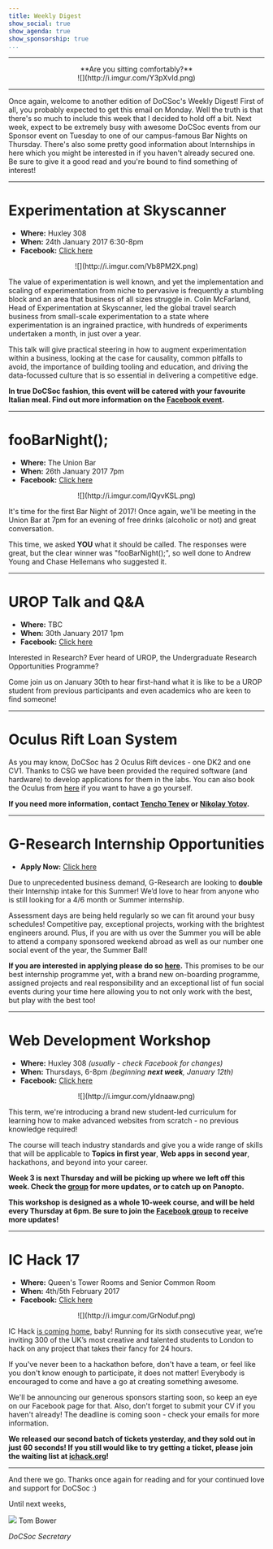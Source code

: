 ```yaml
---
title: Weekly Digest
show_social: true
show_agenda: true
show_sponsorship: true
...
```


---

<center>**Are you sitting comfortably?**</center>

<center>![](http://i.imgur.com/Y3pXvId.png)</center>

---

Once again, welcome to another edition of DoCSoc's Weekly Digest! First of all, you probably expected to get this email on Monday. Well the truth is that there's so much to include this week that I decided to hold off a bit. Next week, expect to be extremely busy with awesome DoCSoc events from our Sponsor event on Tuesday to one of our campus-famous Bar Nights on Thursday. There's also some pretty good information about Internships in here which you might be interested in if you haven't already secured one. Be sure to give it a good read and you're bound to find something of interest! 

---

# Experimentation at Skyscanner

* **Where:** Huxley 308
* **When:** 24th January 2017 6:30-8pm
* **Facebook:** [Click here](https://www.facebook.com/events/382075402144411/)

<center>![](http://i.imgur.com/Vb8PM2X.png)</center>

The value of experimentation is well known, and yet the implementation and scaling of experimentation from niche to pervasive is frequently a stumbling block and an area that business of all sizes struggle in. Colin McFarland, Head of Experimentation at Skyscanner, led the global travel search business from small-scale experimentation to a state where experimentation is an ingrained practice, with hundreds of experiments undertaken a month, in just over a year.

This talk will give practical steering in how to augment experimentation within a business, looking at the case for causality, common pitfalls to avoid, the importance of building tooling and education, and driving the data-focussed culture that is so essential in delivering a competitive edge.

**In true DoCSoc fashion, this event will be catered with your favourite Italian meal. Find out more information on the [Facebook event](https://www.facebook.com/events/382075402144411/).**

---

# fooBarNight();

* **Where:** The Union Bar
* **When:** 26th January 2017 7pm
* **Facebook:** [Click here](https://www.facebook.com/events/1175853209199478/)

<center>![](http://i.imgur.com/IQyvKSL.png)</center>

It's time for the first Bar Night of 2017! Once again, we'll be meeting in the Union Bar at 7pm for an evening of free drinks (alcoholic or not) and great conversation.

This time, we asked **YOU** what it should be called. The responses were great, but the clear winner was "fooBarNight();", so well done to Andrew Young and Chase Hellemans who suggested it.

---

# UROP Talk and Q&A

* **Where:** TBC
* **When:** 30th January 2017 1pm
* **Facebook:** [Click here](http://docsoc.co.uk/uroptalkfb)


Interested in Research? Ever heard of UROP, the Undergraduate Research Opportunities Programme?

Come join us on January 30th to hear first-hand what it is like to be a UROP student from previous participants and even academics who are keen to find someone!

---

# Oculus Rift Loan System

As you may know, DoCSoc has 2 Oculus Rift devices - one DK2 and one CV1. Thanks to CSG we have been provided the required software (and hardware) to develop applications for them in the labs. You can also book the Oculus from [here](https://goo.gl/forms/tTOz1R0XFNYbyuAU2) if you want to have a go yourself. 

**If you need more information, contact [Tencho Tenev](mailto:tt1215@ic.ac.uk) or [Nikolay Yotov](mailto:ny1215@ic.ac.uk).**

---

# G-Research Internship Opportunities

* **Apply Now:** [Click here](http://jobs.jobvite.com/gresearch/job/osd23fwu)

Due to unprecedented business demand, G-Research are looking to **double** their Internship intake for this Summer! We’d love to hear from anyone who is still looking for a 4/6 month or Summer internship. 

Assessment days are being held regularly so we can fit around your busy schedules! Competitive pay, exceptional projects, working with the brightest engineers around. Plus, if you are with us over the Summer you will be able to attend a company sponsored weekend abroad as well as our number one social event of the year, the Summer Ball! 

**If you are interested in applying please do so [here](http://jobs.jobvite.com/gresearch/job/osd23fwu).** This promises to be our best internship programme yet, with a brand new on-boarding programme, assigned projects and real responsibility and an exceptional list of fun social events during your time here allowing you to not only work with the best, but play with the best too!

---

# Web Development Workshop

* **Where:** Huxley 308 *(usually - check Facebook for changes)*
* **When:** Thursdays, 6-8pm *(beginning **next week**, January 12th)*
* **Facebook:** [Click here](https://www.facebook.com/groups/1770637513199253/)

<center>![](http://i.imgur.com/yIdnaaw.png)</center>

This term, we're introducing a brand new student-led curriculum for learning how to make advanced websites from scratch - no previous knowledge required!

The course will teach industry standards and give you a wide range of skills that will be applicable to **Topics in first year**, **Web apps in second year**, hackathons, and beyond into your career.

**Week 3 is next Thursday and will be picking up where we left off this week. Check the [group](https://www.facebook.com/groups/1770637513199253/) for more updates, or to catch up on Panopto.**

**This workshop is designed as a whole 10-week course, and will be held every Thursday at 6pm. Be sure to join the [Facebook group](https://www.facebook.com/groups/1770637513199253/) to receive more updates!**

---

# IC Hack 17

* **Where:** Queen's Tower Rooms and Senior Common Room
* **When:** 4th/5th February 2017
* **Facebook:** [Click here](https://www.facebook.com/events/1478599202167555/)

<center>![](http://i.imgur.com/GrNoduf.png)</center>

IC Hack [is coming home](https://www.youtube.com/watch?v=RJqimlFcJsM#t=13s), baby! Running for its sixth consecutive year, we’re inviting 300 of the UK’s most creative and talented students to London to hack on any project that takes their fancy for 24 hours.

If you've never been to a hackathon before, don't have a team, or feel like you don't know enough to participate, it does not matter! Everybody is encouraged to come and have a go at creating something awesome.

We'll be announcing our generous sponsors starting soon, so keep an eye on our Facebook page for that. Also, don't forget to submit your CV if you haven't already! The deadline is coming soon - check your emails for more information.

**We released our second batch of tickets yesterday, and they sold out in just 60 seconds! If you still would like to try getting a ticket, please join the waiting list at [ichack.org](http://ichack.org)!**

---

And there we go. Thanks once again for reading and for your continued love and support for DoCSoc :)

Until next weeks,

[![](http://i.imgur.com/mwEtDPb.png)](https://www.fb.com/thomas.bower.738) Tom Bower

*DoCSoc Secretary*